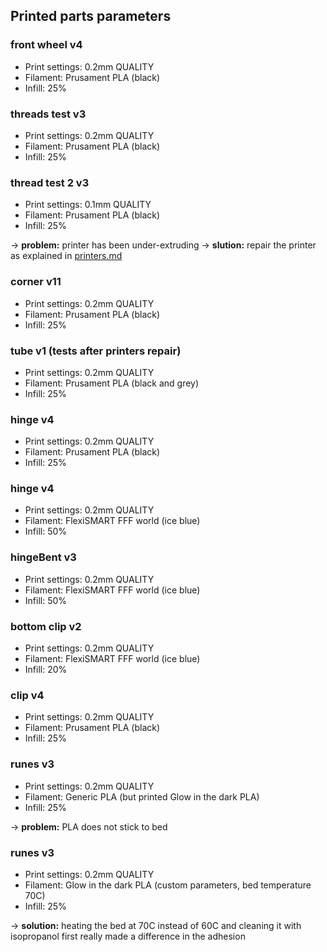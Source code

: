 ## Printed parts parameters

### front wheel v4

- Print settings: 0.2mm QUALITY
- Filament: Prusament PLA (black)
- Infill: 25%

### threads test v3

- Print settings: 0.2mm QUALITY
- Filament: Prusament PLA (black)
- Infill: 25%

### thread test 2 v3

- Print settings: 0.1mm QUALITY
- Filament: Prusament PLA (black)
- Infill: 25%

-> __problem:__ printer has been under-extruding
-> __slution:__ repair the printer as explained in [printers.md](./printers.md)

### corner v11
- Print settings: 0.2mm QUALITY
- Filament: Prusament PLA (black)
- Infill: 25%

### tube v1 (tests after printers repair)
- Print settings: 0.2mm QUALITY
- Filament: Prusament PLA (black and grey)
- Infill: 25%

### hinge v4
- Print settings: 0.2mm QUALITY
- Filament: Prusament PLA (black)
- Infill: 25%

### hinge v4
- Print settings: 0.2mm QUALITY
- Filament: FlexiSMART FFF world (ice blue)
- Infill: 50%

### hingeBent v3
- Print settings: 0.2mm QUALITY
- Filament: FlexiSMART FFF world (ice blue)
- Infill: 50%

### bottom clip v2
- Print settings: 0.2mm QUALITY
- Filament: FlexiSMART FFF world (ice blue)
- Infill: 20%

### clip v4
- Print settings: 0.2mm QUALITY
- Filament: Prusament PLA (black)
- Infill: 25%

### runes v3
- Print settings: 0.2mm QUALITY
- Filament: Generic PLA (but printed Glow in the dark PLA)
- Infill: 25%

-> __problem:__ PLA does not stick to bed

### runes v3
- Print settings: 0.2mm QUALITY
- Filament: Glow in the dark PLA (custom parameters, bed temperature 70C)
- Infill: 25%

-> __solution:__ heating the bed at 70C instead of 60C and cleaning it with isopropanol first really made a difference in the adhesion

